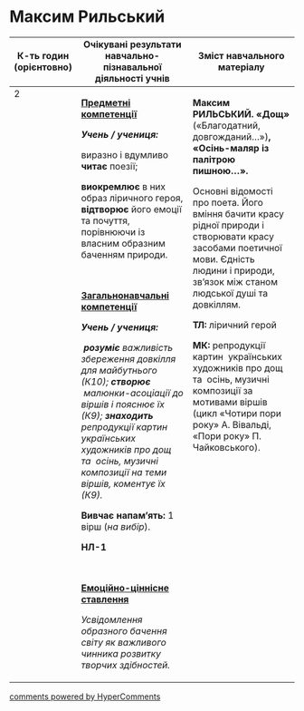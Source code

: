 <div id="hypercomments_widget" class="js-hypercomments-widget invisible"></div>

# Максим Рильський

<table>
  <tr>
    <td width="10%" align="center"><b>К-ть годин (орієнтовно)</b></td>
    <td width="45%" align="center"><b>Очікувані результати навчально-пізнавальної діяльності учнів</b></td>
    <td width="45%" align="center"><b>Зміст навчального матеріалу</b></td>
  </tr>
<tbody>
  <tr>
<td width="10%" style="vertical-align:top !important;">2</td>
    <td width="45%" style="vertical-align:top !important;">
<p><strong><u>Предметні компетенції</u></strong></p>
<p><strong><em>Учень / учениця: </em></strong></p>
<p>виразно і вдумливо <strong>читає</strong> поезії;</p>
<p><strong>виокремлює</strong> в них образ ліричного героя, <strong>відтворює </strong>його емоції та почуття, порівнюючи із власним образним баченням природи.</p>
<p>&nbsp;</p>
<p><strong><u>Загальнонавчальні компетенції</u></strong></p>
<p><strong><em>Учень / учениця: </em></strong></p>
<p><strong><em>&nbsp;розуміє</em></strong><em> важливість збереження довкілля для майбутнього (К10); <strong>створює &nbsp;</strong>малюнки-асоціації до віршів і пояснює їх (К9); <strong>знаходить </strong>репродукції картин&nbsp; українських художників про дощ та&nbsp; осінь, музичні композиції на теми віршів, коментує їх (К9).</em></p>
<p><strong>Вивчає напам&rsquo;ять: </strong>1 вірш (<em>на вибір</em>).</p>
<p><strong>НЛ-1</strong></p>
<p>&nbsp;</p>
<p><strong><u>Емоційно-ціннісне ставлення</u></strong></p>
<p><em>Усвідомлення образного бачення світу як важливого чинника розвитку творчих здібностей.</em></p>
</td>
    <td width="45%" style="vertical-align:top !important;">
<p><strong>Максим РИЛЬСЬКИЙ. &laquo;Дощ&raquo; </strong>(&laquo;Благодатний, довгожданий&hellip;&raquo;)<strong>, &laquo;Осінь-маляр із палітрою пишною&hellip;&raquo;. </strong></p>
<p>Основні відомості про поета. Його вміння бачити красу рідної природи і створювати красу засобами поетичної мови. Єдність людини і природи, зв&rsquo;язок між станом людської душі та довкіллям.</p>
<p><strong>ТЛ: </strong>ліричний герой</p>
<p><strong>МК:</strong> репродукції картин&nbsp; українських художників про дощ та&nbsp; осінь, музичні композиції за мотивами віршів (цикл &laquo;Чотири пори року&raquo; А. Вівальді, &laquo;Пори року&raquo; П. Чайковського). </p> </td>
  </tr>
</tbody>
</table>

<div class="js-hypercomments-container">
<a href="http://hypercomments.com" class="hc-link" title="comments widget">comments powered by HyperComments</a>
</div>